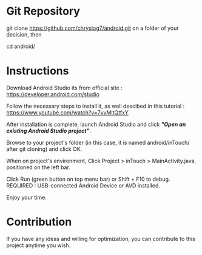 # Git Repository

git clone https://github.com/chryslog7/android.git on a folder of your decision, then

cd android/ 

# Instructions

Download Android Studio its from official site : https://developer.android.com/studio 

Follow the necessary steps to install it, as well descibed in this tutorial  : https://www.youtube.com/watch?v=7vvMltQtfxY

After installation is complete, launch Android Studio and click **_"Open an existing Android Studio project"_**.

Browse to your project's folder (in this case, it is named android/inTouch/ after git cloning) and click OK.

When on project's environment, Click Project > inTouch > MainActivity.java, positioned on the left bar.

Click Run (green button on top menu bar) or Shift + F10 to debug. REQUIRED : USB-connected Android Device or AVD installed.

Enjoy your time.


# Contribution

If you have any ideas and willing for optimization, you can contribute to this project anytime you wish.
